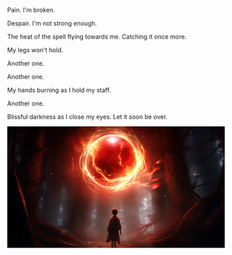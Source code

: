 Pain. I'm broken.

Despair. I'm not strong enough.

The heat of the spell flying towards me. Catching it once more. 

My legs won't hold.

Another one.

Another one.

My hands burning as I hold my staff.

Another one.

Blissful darkness as I close my eyes. Let it soon be over.

![](/resources/img/novel/01-01.png)